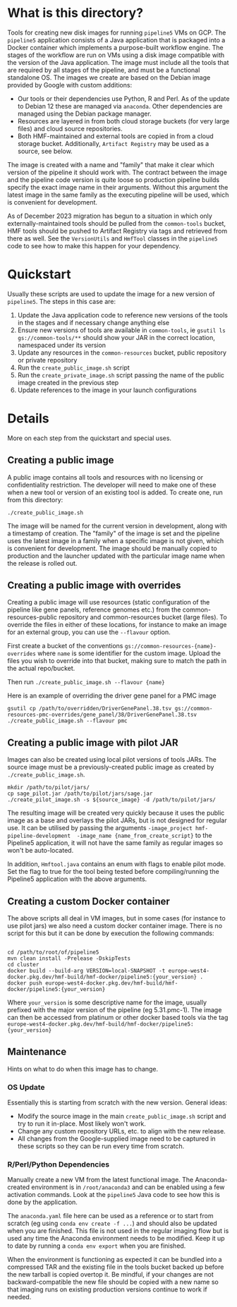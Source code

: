 # What is this directory?

Tools for creating new disk images for running `pipeline5` VMs on GCP. The `pipeline5` application consists of a Java application
that is packaged into a Docker container which implements a purpose-built workflow engine. The stages of the workflow are run on
VMs using a disk image compatible with the version of the Java application. The image must include all the tools that are
required by all stages of the pipeline, and must be a functional standalone OS. The images we create are based on the
Debian image provided by Google with custom additions:

* Our tools or their dependencies use Python, R and Perl. As of the update to Debian 12 these are managed via `anaconda`. Other
  dependencies are managed using the Debian package manager.
* Resources are layered in from both cloud storage buckets (for very large files) and cloud source repositories.
* Both HMF-maintained and external tools are copied in from a cloud storage bucket. Additionally, `Artifact Registry` may be used
  as a source, see below.

The image is created with a name and "family" that make it clear which version of the pipeline it should work with. The contract
between the image and the pipeline code version is quite loose so production pipeline builds specify the exact image name in their
arguments. Without this argument the latest image in the same family as the executing pipeline will be used, which is convenient
for development.

As of December 2023 migration has begun to a situation in which only externally-maintained tools should be pulled from the
`common-tools` bucket, HMF tools should be pushed to Artifact Registry via tags and retrieved from there as well. See the
`VersionUtils` and `HmfTool` classes in the `pipeline5` code to see how to make this happen for your dependency.

# Quickstart

Usually these scripts are used to update the image for a new version of `pipeline5`. The steps in this case are:

1. Update the Java application code to reference new versions of the tools in the stages and if necessary change anything else
2. Ensure new versions of tools are available in `common-tools`, ie `gsutil ls gs://common-tools/**` should show your JAR in the
   correct location, namespaced under its version
3. Update any resources in the `common-resources` bucket, public repository or private repository
4. Run the `create_public_image.sh` script
5. Run the `create_private_image.sh` script passing the name of the public image created in the previous step
6. Update references to the image in your launch configurations

# Details

More on each step from the quickstart and special uses.

## Creating a public image

A public image contains all tools and resources with no licensing or confidentiality restriction. The developer will need to make
one of these when a new tool or version of an existing tool is added. To create one, run from this directory:

```shell
./create_public_image.sh
```

The image will be named for the current version in development, along with a timestamp of creation. The "family" of the image is
set and the pipeline uses the latest image in a family when a specific image is not given, which is convenient for development.
The image should be manually copied to production and the launcher updated with the particular image name when the release is
rolled out.

## Creating a public image with overrides

Creating a public image will use resources (static configuration of the pipeline like gene panels, reference genomes
etc.) from the common-resources-public repository and common-resources bucket (large files). To override the files in
either of these locations, for instance to make an image for an external group, you can use the `--flavour` option.

First create a bucket of the conventions `gs://common-resources-{name}-overrides` where `name` is some identifier for the
custom image. Upload the files you wish to override into that bucket, making sure to match the path in the actual repo/bucket.

Then run `./create_public_image.sh --flavour {name}`

Here is an example of overriding the driver gene panel for a PMC image

```shell
gsutil cp /path/to/overridden/DriverGenePanel.38.tsv gs://common-resources-pmc-overrides/gene_panel/38/DriverGenePanel.38.tsv
./create_public_image.sh --flavour pmc
```

## Creating a public image with pilot JAR

Images can also be created using local pilot versions of tools JARs. The source image must be a previously-created public
image as created by `./create_public_image.sh`.

```shell
mkdir /path/to/pilot/jars/
cp sage_pilot.jar /path/to/pilot/jars/sage.jar
./create_pilot_image.sh -s ${source_image} -d /path/to/pilot/jars/
```

The resulting image will be created very quickly because it uses the public image as a base and overlays the pilot JARs, but is
not designed for regular use. It can be utilised by passing the arguments `-image_project hmf-pipeline-development 
-image_name {name_from_create_script}` to the Pipeline5 application, it will not have the same family as regular images so won't 
be auto-located.

In addition, `Hmftool.java` contains an enum with flags to enable pilot mode. Set the flag to true for the tool being tested before 
compiling/running the Pipeline5 application with the above arguments.

## Creating a custom Docker container

The above scripts all deal in VM images, but in some cases (for instance to use pilot jars) we also need a custom 
docker container image. There is no script for this but it can be done by execution the following commands:

```shell

cd /path/to/root/of/pipeline5
mvn clean install -Prelease -DskipTests
cd cluster
docker build --build-arg VERSION=local-SNAPSHOT -t europe-west4-docker.pkg.dev/hmf-build/hmf-docker/pipeline5:{your_version} .
docker push europe-west4-docker.pkg.dev/hmf-build/hmf-docker/pipeline5:{your_version}
```

Where `your_version` is some descriptive name for the image, usually prefixed with the major version of the pipeline
(eg 5.31.pmc-1). The image can then be accessed from platinum or other docker based tools via the tag `europe-west4-docker.pkg.dev/hmf-build/hmf-docker/pipeline5:{your_version}`

## Maintenance

Hints on what to do when this image has to change.

### OS Update

Essentially this is starting from scratch with the new version. General ideas:

* Modify the source image in the main `create_public_image.sh` script and try to run it in-place. Most likely won't work.
* Change any custom repository URLs, etc. to align with the new release.
* All changes from the Google-supplied image need to be captured in these scripts so they can be run every time from scratch.

### R/Perl/Python Dependencies

Manually create a new VM from the latest functional image. The Anaconda-created environment is in `/root/anaconda3` and can be
enabled using a few activation commands. Look at the `pipeline5` Java code to see how this is done by the application.

The `anaconda.yaml` file here can be used as a reference or to start from scratch (eg using `conda env create -f ...`)  and should
also be updated when you are finished. This file is not used in the regular imaging flow but is used any time the Anaconda
environment needs to be modified. Keep it up to date by running a `conda env export` when you are finished.

When the environment is functioning as expected it can be bundled into a compressed TAR and the existing file in the tools bucket
backed up before the new tarball is copied overtop it. Be mindful, if your changes are not backward-compatible the new file should
be copied with a new name so that imaging runs on existing production versions continue to work if needed.

